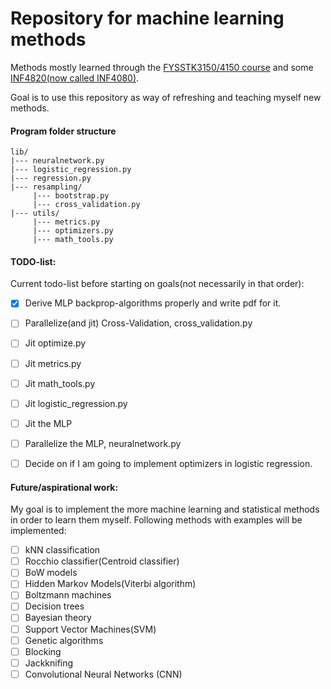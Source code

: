 # Repository for machine learning methods

Methods mostly learned through the [FYSSTK3150/4150 course](https://compphysics.github.io/MachineLearning/doc/web/course.html) and some [INF4820(now called INF4080)](https://www.uio.no/studier/emner/matnat/ifi/IN4080/index.html). 

Goal is to use this repository as way of refreshing and teaching myself new methods.


#### Program folder structure
```
lib/
|--- neuralnetwork.py
|--- logistic_regression.py
|--- regression.py
|--- resampling/
     |--- bootstrap.py
     |--- cross_validation.py
|--- utils/
     |--- metrics.py
     |--- optimizers.py
     |--- math_tools.py
```


#### TODO-list:
Current todo-list before starting on goals(not necessarily in that order):
- [x] Derive MLP backprop-algorithms properly and write pdf for it.
- [ ] Parallelize(and jit) Cross-Validation, cross_validation.py
- [ ] Jit optimize.py
- [ ] Jit metrics.py
- [ ] Jit math_tools.py
- [ ] Jit logistic_regression.py
- [ ] Jit the MLP
- [ ] Parallelize the MLP, neuralnetwork.py
- [ ] Decide on if I am going to implement optimizers in logistic regression.


#### Future/aspirational work:
My goal is to implement the more machine learning and statistical methods in order to learn them myself. Following methods with examples will be implemented:
- [ ] kNN classification
- [ ] Rocchio classifier(Centroid classifier)
- [ ] BoW models
- [ ] Hidden Markov Models(Viterbi algorithm)
- [ ] Boltzmann machines
- [ ] Decision trees
- [ ] Bayesian theory
- [ ] Support Vector Machines(SVM)
- [ ] Genetic algorithms
- [ ] Blocking
- [ ] Jackknifing
- [ ] Convolutional Neural Networks (CNN)
